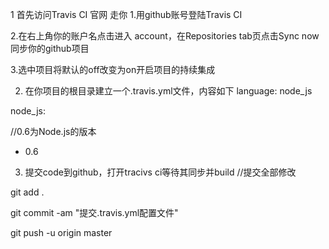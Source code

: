 1 首先访问Travis CI 官网 走你
1.用github账号登陆Travis CI

2.在右上角你的账户名点击进入 account，在Repositories tab页点击Sync now同步你的github项目

3.选中项目将默认的off改变为on开启项目的持续集成


2. 在你项目的根目录建立一个.travis.yml文件，内容如下
language: node_js

node_js:

//0.6为Node.js的版本

- 0.6


3. 提交code到github，打开tracivs ci等待其同步并build
//提交全部修改

git add .

git commit -am "提交.travis.yml配置文件"

git push -u origin master